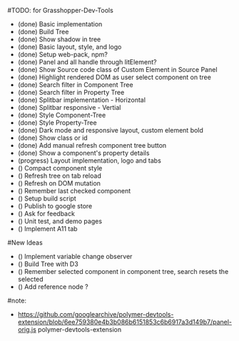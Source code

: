 #TODO: for Grasshopper-Dev-Tools

- (done) Basic implementation
- (done) Build Tree
- (done) Show shadow in tree
- (done) Basic layout, style, and logo
- (done) Setup web-pack, npm?
- (done) Panel and all handle through litElement?
- (done) Show Source code class of Custom Element in Source Panel
- (done) Highlight rendered DOM as user select component on tree
- (done) Search filter in Component Tree
- (done) Search filter in Property Tree
- (done) Splitbar implementation - Horizontal
- (done) Splitbar responsive - Vertial
- (done) Style Component-Tree
- (done) Style Property-Tree
- (done) Dark mode and responsive layout, custom element bold
- (done) Show class or id
- (done) Add manual refresh component tree button
- (done) Show a component's property details
- (progress) Layout implementation, logo and tabs
- () Compact component style
- () Refresh tree on tab reload
- () Refresh on DOM mutation
- () Remember last checked component
- () Setup build script
- () Publish to google store
- () Ask for feedback
- () Unit test, and demo pages
- () Implement A11 tab


#New Ideas
- () Implement variable change observer
- () Build Tree with D3
- () Remember selected component in component tree, search resets the selected
- () Add reference node ?


#note:
- https://github.com/googlearchive/polymer-devtools-extension/blob/6ee759380e4b3b086b6151853c6b6917a3d149b7/panel-orig.js
polymer-devtools-extension
